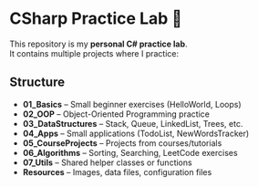 ﻿# CSharp Practice Lab 🚀

This repository is my **personal C# practice lab**.  
It contains multiple projects where I practice:

## Structure

- **01_Basics** – Small beginner exercises (HelloWorld, Loops)
- **02_OOP** – Object-Oriented Programming practice
- **03_DataStructures** – Stack, Queue, LinkedList, Trees, etc.
- **04_Apps** – Small applications (TodoList, NewWordsTracker)
- **05_CourseProjects** – Projects from courses/tutorials
- **06_Algorithms** – Sorting, Searching, LeetCode exercises
- **07_Utils** – Shared helper classes or functions
- **Resources** – Images, data files, configuration files
